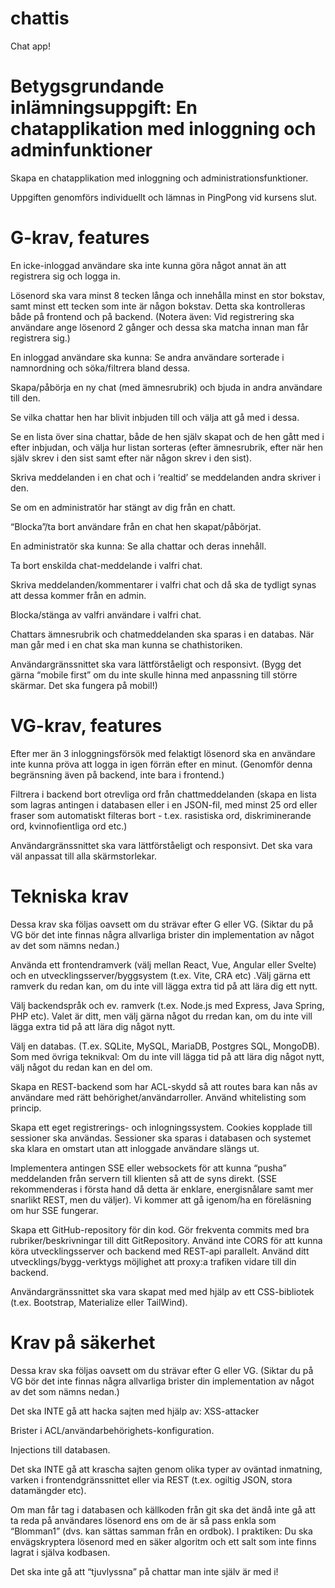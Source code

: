 # chattis

Chat app!

# Betygsgrundande inlämningsuppgift: En chatapplikation med inloggning och adminfunktioner

Skapa en chatapplikation med inloggning och administrationsfunktioner.

Uppgiften genomförs individuellt och lämnas in PingPong vid kursens slut.

# G-krav, features

En icke-inloggad användare ska inte kunna göra något annat än att registrera sig och logga in.

Lösenord ska vara minst 8 tecken långa och innehålla minst en stor bokstav, samt minst ett tecken som inte är någon bokstav.
Detta ska kontrolleras både på frontend och på backend. (Notera även: Vid registrering ska användare ange lösenord 2 gånger och dessa ska matcha innan man får registrera sig.)

En inloggad användare ska kunna:
Se andra användare sorterade i namnordning och söka/filtrera bland dessa.

Skapa/påbörja en ny chat (med ämnesrubrik) och bjuda in andra användare till den.

Se vilka chattar hen har blivit inbjuden till och välja att gå med i dessa.

Se en lista över sina chattar, både de hen själv skapat och de hen gått med i efter inbjudan, och välja hur listan sorteras (efter ämnesrubrik, efter när hen själv skrev i den sist samt efter när någon skrev i den sist).

Skriva meddelanden i en chat och i ‘realtid’ se meddelanden andra skriver i den.

Se om en administratör har stängt av dig från en chatt.

“Blocka”/ta bort användare från en chat hen skapat/påbörjat.

En administratör ska kunna:
Se alla chattar och deras innehåll.

Ta bort enskilda chat-meddelande i valfri chat.

Skriva meddelanden/kommentarer i valfri chat och då ska de tydligt synas att dessa kommer från en admin.

Blocka/stänga av valfri användare i valfri chat.

Chattars ämnesrubrik och chatmeddelanden ska sparas i en databas. När man går med i en chat ska man kunna se chathistoriken.

Användargränssnittet ska vara lättförståeligt och responsivt. (Bygg det gärna “mobile first” om du inte skulle hinna med anpassning till större skärmar. Det ska fungera på mobil!)

# VG-krav, features

Efter mer än 3 inloggningsförsök med felaktigt lösenord ska en användare inte kunna pröva att logga in igen förrän efter en minut. (Genomför denna begränsning även på backend, inte bara i frontend.)

Filtrera i backend bort otrevliga ord från chattmeddelanden (skapa en lista som lagras antingen i databasen eller i en JSON-fil, med minst 25 ord eller fraser som automatiskt filteras bort - t.ex. rasistiska ord, diskriminerande ord, kvinnofientliga ord etc.)

Användargränssnittet ska vara lättförståeligt och responsivt. Det ska vara väl anpassat till alla skärmstorlekar.

# Tekniska krav

Dessa krav ska följas oavsett om du strävar efter G eller VG. (Siktar du på VG bör det inte finnas några allvarliga brister din implementation av något av det som nämns nedan.)

Använda ett frontendramverk (välj mellan React, Vue, Angular eller Svelte) och en utvecklingsserver/byggsystem (t.ex. Vite, CRA etc) .Välj gärna ett ramverk du redan kan, om du inte vill lägga extra tid på att lära dig ett nytt.

Välj backendspråk och ev. ramverk (t.ex. Node.js med Express, Java Spring, PHP etc). Valet är ditt, men välj gärna något du rredan kan, om du inte vill lägga extra tid på att lära dig något nytt.

Välj en databas. (T.ex. SQLite, MySQL, MariaDB, Postgres SQL, MongoDB). Som med övriga teknikval: Om du inte vill lägga tid på att lära dig något nytt, välj något du redan kan en del om.

Skapa en REST-backend som har ACL-skydd så att routes bara kan nås av användare med rätt behörighet/användarroller. Använd whitelisting som princip.

Skapa ett eget registrerings- och inlogningssystem. Cookies kopplade till sessioner ska användas. Sessioner ska sparas i databasen och systemet ska klara en omstart utan att inloggade användare slängs ut.

Implementera antingen SSE eller websockets för att kunna “pusha” meddelanden från servern till klienten så att de syns direkt. (SSE rekommenderas i första hand då detta är enklare, energisnålare samt mer snarlikt REST, men du väljer). Vi kommer att gå igenom/ha en föreläsning om hur SSE fungerar.

Skapa ett GitHub-repository för din kod. Gör frekventa commits med bra rubriker/beskrivningar till ditt GitRepository.
Använd inte CORS för att kunna köra utvecklingsserver och backend med REST-api parallelt. Använd ditt utvecklings/bygg-verktygs möjlighet att proxy:a trafiken vidare till din backend.

Användargränssnittet ska vara skapat med med hjälp av ett CSS-bibliotek (t.ex. Bootstrap, Materialize eller TailWind).

# Krav på säkerhet

Dessa krav ska följas oavsett om du strävar efter G eller VG. (Siktar du på VG bör det inte finnas några allvarliga brister din implementation av något av det som nämns nedan.)

Det ska INTE gå att hacka sajten med hjälp av:
XSS-attacker

Brister i ACL/användarbehörighets-konfiguration.

Injections till databasen.

Det ska INTE gå att krascha sajten genom olika typer av oväntad inmatning, varken i frontendgränssnittet eller via REST (t.ex. ogiltig JSON, stora datamängder etc).

Om man får tag i databasen och källkoden från git ska det ändå inte gå att ta reda på användares lösenord ens om de är så pass enkla som “Blomman1” (dvs. kan sättas samman från en ordbok).
I praktiken: Du ska envägskryptera lösenord med en säker algoritm och ett salt som inte finns lagrat i själva kodbasen.

Det ska inte gå att “tjuvlyssna” på chattar man inte själv är med i!
